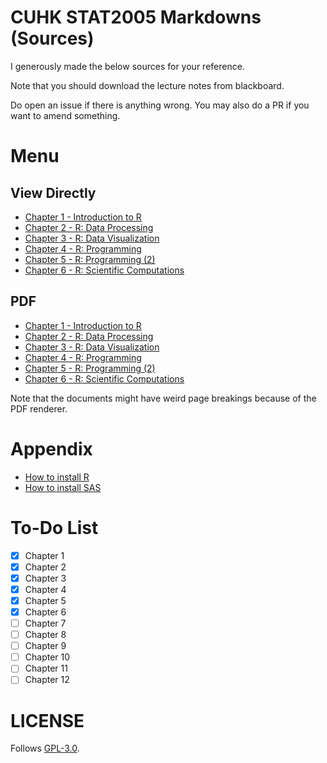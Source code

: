 # CUHK STAT2005 Markdowns (Sources)

I generously made the below sources for your reference.  

Note that you should download the lecture notes from blackboard.

Do open an issue if there is anything wrong. You may also do a PR if you want to amend something.

# Menu

## View Directly
 - [Chapter 1 - Introduction to R](./Ch1/Ch1_MD.md)
 - [Chapter 2 - R: Data Processing](./Ch2/Ch2_MD.md)
 - [Chapter 3 - R: Data Visualization](./Ch3/Ch3_MD.md)
 - [Chapter 4 - R: Programming](./Ch4/Ch4_MD.md)
 - [Chapter 5 - R: Programming (2)](./Ch5/Ch5_MD.md)
 - [Chapter 6 - R: Scientific Computations](./Ch6/Ch6_MD.md)

## PDF
 - [Chapter 1 - Introduction to R](./Ch1/Ch1_MD.pdf)
 - [Chapter 2 - R: Data Processing](./Ch2/Ch2_MD.pdf)
 - [Chapter 3 - R: Data Visualization](./Ch3/Ch3_MD.pdf)
 - [Chapter 4 - R: Programming](./Ch4/Ch4_MD.pdf)
 - [Chapter 5 - R: Programming (2)](./Ch5/Ch5_MD.pdf)
 - [Chapter 6 - R: Scientific Computations](./Ch6/Ch6_MD.pdf)

Note that the documents might have weird page breakings because of the PDF renderer.

# Appendix

 - [How to install R](./R_Installation/Binary.md)  
 - [How to install SAS](./SAS_Installation/tut.md)


# To-Do List

 - [x] Chapter 1
 - [x] Chapter 2
 - [x] Chapter 3
 - [x] Chapter 4
 - [x] Chapter 5
 - [x] Chapter 6
 - [ ] Chapter 7
 - [ ] Chapter 8
 - [ ] Chapter 9
 - [ ] Chapter 10
 - [ ] Chapter 11
 - [ ] Chapter 12

# LICENSE
Follows [GPL-3.0](./LICENSE).